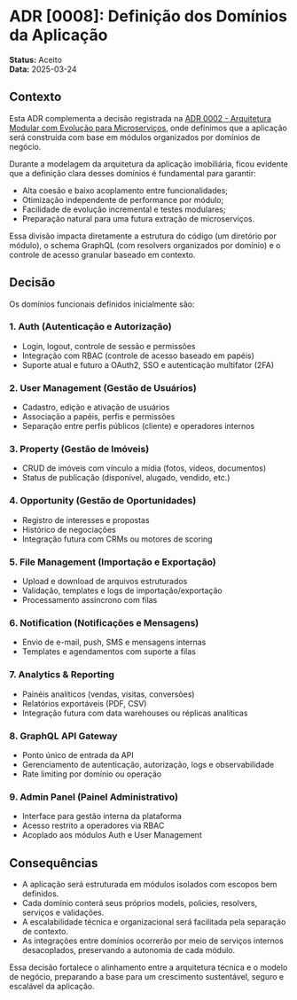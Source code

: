 # ADR [0008]: Definição dos Domínios da Aplicação

**Status:** Aceito  
**Data:** 2025-03-24

## Contexto

Esta ADR complementa a decisão registrada na [ADR 0002 - Arquitetura Modular com Evolução para Microserviços](0002-arquitetura-modular-com-evolucao-para-microservicos.md), onde definimos que a aplicação será construída com base em módulos organizados por domínios de negócio.

Durante a modelagem da arquitetura da aplicação imobiliária, ficou evidente que a definição clara desses domínios é fundamental para garantir:

- Alta coesão e baixo acoplamento entre funcionalidades;
- Otimização independente de performance por módulo;
- Facilidade de evolução incremental e testes modulares;
- Preparação natural para uma futura extração de microserviços.

Essa divisão impacta diretamente a estrutura do código (um diretório por módulo), o schema GraphQL (com resolvers organizados por domínio) e o controle de acesso granular baseado em contexto.

## Decisão

Os domínios funcionais definidos inicialmente são:

### 1. **Auth (Autenticação e Autorização)**
- Login, logout, controle de sessão e permissões
- Integração com RBAC (controle de acesso baseado em papéis)
- Suporte atual e futuro a OAuth2, SSO e autenticação multifator (2FA)

### 2. **User Management (Gestão de Usuários)**
- Cadastro, edição e ativação de usuários
- Associação a papéis, perfis e permissões
- Separação entre perfis públicos (cliente) e operadores internos

### 3. **Property (Gestão de Imóveis)**
- CRUD de imóveis com vínculo a mídia (fotos, vídeos, documentos)
- Status de publicação (disponível, alugado, vendido, etc.)

### 4. **Opportunity (Gestão de Oportunidades)**
- Registro de interesses e propostas
- Histórico de negociações
- Integração futura com CRMs ou motores de scoring

### 5. **File Management (Importação e Exportação)**
- Upload e download de arquivos estruturados
- Validação, templates e logs de importação/exportação
- Processamento assíncrono com filas

### 6. **Notification (Notificações e Mensagens)**
- Envio de e-mail, push, SMS e mensagens internas
- Templates e agendamentos com suporte a filas

### 7. **Analytics & Reporting**
- Painéis analíticos (vendas, visitas, conversões)
- Relatórios exportáveis (PDF, CSV)
- Integração futura com data warehouses ou réplicas analíticas

### 8. **GraphQL API Gateway**
- Ponto único de entrada da API
- Gerenciamento de autenticação, autorização, logs e observabilidade
- Rate limiting por domínio ou operação

### 9. **Admin Panel (Painel Administrativo)**
- Interface para gestão interna da plataforma
- Acesso restrito a operadores via RBAC
- Acoplado aos módulos Auth e User Management

## Consequências

- A aplicação será estruturada em módulos isolados com escopos bem definidos.
- Cada domínio conterá seus próprios models, policies, resolvers, serviços e validações.
- A escalabilidade técnica e organizacional será facilitada pela separação de contexto.
- As integrações entre domínios ocorrerão por meio de serviços internos desacoplados, preservando a autonomia de cada módulo.

Essa decisão fortalece o alinhamento entre a arquitetura técnica e o modelo de negócio, preparando a base para um crescimento sustentável, seguro e escalável da aplicação.